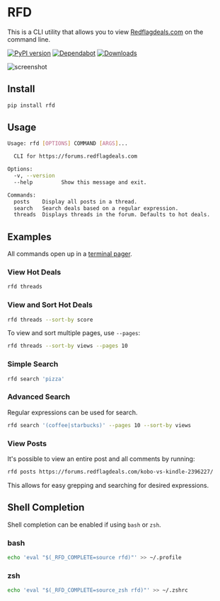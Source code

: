 # RFD

This is a CLI utility that allows you to view [Redflagdeals.com](https://forums.redflagdeals.com) on the command line.

[![PyPI version](https://badge.fury.io/py/rfd.svg)](https://badge.fury.io/py/rfd)
[![Dependabot](https://badgen.net/badge/Dependabot/enabled/green?icon=dependabot)](https://dependabot.com/)
[![Downloads](https://pepy.tech/badge/rfd)](https://pepy.tech/project/rfd)

![screenshot](https://user-images.githubusercontent.com/4519234/85969861-e10a4100-b996-11ea-9a31-6203322c60ee.png)

## Install

```bash
pip install rfd
```

## Usage

```sh
Usage: rfd [OPTIONS] COMMAND [ARGS]...

  CLI for https://forums.redflagdeals.com

Options:
  -v, --version
  --help         Show this message and exit.

Commands:
  posts    Display all posts in a thread.
  search   Search deals based on a regular expression.
  threads  Displays threads in the forum. Defaults to hot deals.
```

## Examples

All commands open up in a [terminal pager](https://en.wikipedia.org/wiki/Terminal_pager).

### View Hot Deals

```sh
rfd threads
```

### View and Sort Hot Deals

```sh
rfd threads --sort-by score
```

To view and sort multiple pages, use `--pages`:

```sh
rfd threads --sort-by views --pages 10
```

### Simple Search

```sh
rfd search 'pizza'
```

### Advanced Search

Regular expressions can be used for search.

```sh
rfd search '(coffee|starbucks)' --pages 10 --sort-by views
```

### View Posts

It's possible to view an entire post and all comments by running:

```sh
rfd posts https://forums.redflagdeals.com/kobo-vs-kindle-2396227/
```

This allows for easy grepping and searching for desired expressions.

## Shell Completion

Shell completion can be enabled if using `bash` or `zsh`.

### bash

```sh
echo 'eval "$(_RFD_COMPLETE=source rfd)"' >> ~/.profile
```

### zsh

```sh
echo 'eval "$(_RFD_COMPLETE=source_zsh rfd)"' >> ~/.zshrc
```
